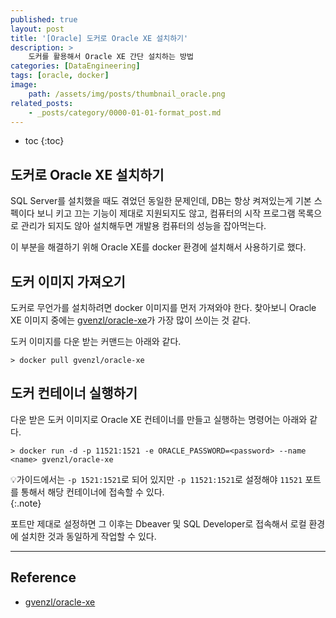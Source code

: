 ```yaml
---
published: true
layout: post
title: '[Oracle] 도커로 Oracle XE 설치하기'
description: >
    도커를 활용해서 Oracle XE 간단 설치하는 방법
categories: [DataEngineering]
tags: [oracle, docker]
image:
    path: /assets/img/posts/thumbnail_oracle.png
related_posts:
    - _posts/category/0000-01-01-format_post.md
---
```

* toc
{:toc}

## 도커로 Oracle XE 설치하기

SQL Server를 설치했을 때도 겪었던 동일한 문제인데, DB는 항상 켜져있는게 기본 스펙이다 보니 키고 끄는 기능이 제대로 지원되지도 않고, 컴퓨터의 시작 프로그램 목록으로 관리가 되지도 않아 설치해두면 개발용 컴퓨터의 성능을 잡아먹는다.  

이 부분을 해결하기 위해 Oracle XE를 docker 환경에 설치해서 사용하기로 했다.  

## 도커 이미지 가져오기

도커로 무언가를 설치하려면 docker 이미지를 먼저 가져와야 한다. 찾아보니 Oracle XE 이미지 중에는 [gvenzl/oracle-xe](https://hub.docker.com/r/gvenzl/oracle-xe)가 가장 많이 쓰이는 것 같다.  

도커 이미지를 다운 받는 커맨드는 아래와 같다.  

```
> docker pull gvenzl/oracle-xe
```

## 도커 컨테이너 실행하기

다운 받은 도커 이미지로 Oracle XE 컨테이너를 만들고 실행하는 명령어는 아래와 같다.  

```
> docker run -d -p 11521:1521 -e ORACLE_PASSWORD=<password> --name <name> gvenzl/oracle-xe
```

💡가이드에서는 `-p 1521:1521`로 되어 있지만 `-p 11521:1521`로 설정해야 `11521` 포트를 통해서 해당 컨테이너에 접속할 수 있다.  
{:.note}

포트만 제대로 설정하면 그 이후는 Dbeaver 및 SQL Developer로 접속해서 로컬 환경에 설치한 것과 동일하게 작업할 수 있다.  

---
## Reference
- [gvenzl/oracle-xe](https://hub.docker.com/r/gvenzl/oracle-xe)